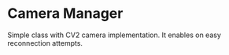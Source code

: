 # Camera Manager

Simple class with CV2 camera implementation. It enables on easy reconnection attempts.